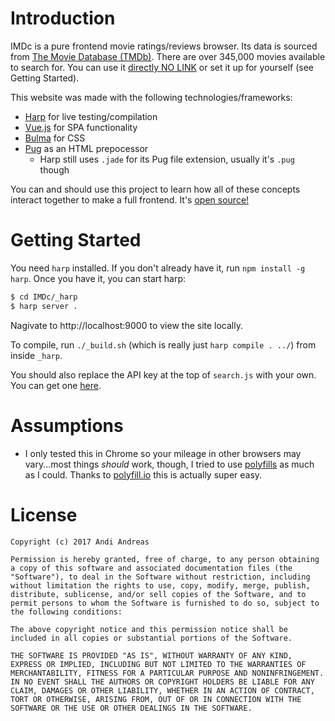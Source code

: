 # Introduction

IMDc is a pure frontend movie ratings/reviews browser. Its data is sourced from [The Movie Database (TMDb)](http://themoviedb.org). There are over 345,000 movies available to search for. You can use it [directly NO LINK](http://NO_LINK) or set it up for yourself (see Getting Started).

This website was made with the following technologies/frameworks:

* [Harp](http://harpjs.com/) for live testing/compilation
* [Vue.js](https://vuejs.org/) for SPA functionality
* [Bulma](https://bulma.io) for CSS
* [Pug](https://pugjs.org/api/getting-started.html) as an HTML prepocessor
    * Harp still uses `.jade` for its Pug file extension, usually it's `.pug` though

You can and should use this project to learn how all of these concepts interact together to make a full frontend. It's [open source!](http://github.com/nexuist/IMDc)

# Getting Started

You need `harp` installed. If you don't already have it, run `npm install -g harp`. Once you have it, you can start harp:

```sh
$ cd IMDc/_harp
$ harp server .
```

Nagivate to http://localhost:9000 to view the site locally.

To compile, run `./_build.sh` (which is really just `harp compile . ../`) from inside `_harp`.

You should also replace the API key at the top of `search.js` with your own. You can get one [here](https://www.themoviedb.org/documentation/api).

# Assumptions
* I only tested this in Chrome so your mileage in other browsers may vary...most things _should_ work, though, I tried to use [polyfills](https://en.wikipedia.org/wiki/Polyfill) as much as I could. Thanks to [polyfill.io](https://polyfill.io/v2/docs/) this is actually super easy.

# License
```
Copyright (c) 2017 Andi Andreas

Permission is hereby granted, free of charge, to any person obtaining a copy of this software and associated documentation files (the "Software"), to deal in the Software without restriction, including without limitation the rights to use, copy, modify, merge, publish, distribute, sublicense, and/or sell copies of the Software, and to permit persons to whom the Software is furnished to do so, subject to the following conditions:

The above copyright notice and this permission notice shall be included in all copies or substantial portions of the Software.

THE SOFTWARE IS PROVIDED "AS IS", WITHOUT WARRANTY OF ANY KIND, EXPRESS OR IMPLIED, INCLUDING BUT NOT LIMITED TO THE WARRANTIES OF MERCHANTABILITY, FITNESS FOR A PARTICULAR PURPOSE AND NONINFRINGEMENT. IN NO EVENT SHALL THE AUTHORS OR COPYRIGHT HOLDERS BE LIABLE FOR ANY CLAIM, DAMAGES OR OTHER LIABILITY, WHETHER IN AN ACTION OF CONTRACT, TORT OR OTHERWISE, ARISING FROM, OUT OF OR IN CONNECTION WITH THE SOFTWARE OR THE USE OR OTHER DEALINGS IN THE SOFTWARE.
```